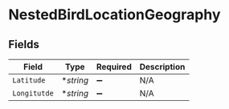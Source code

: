 # NestedBirdLocationGeography


## Fields

| Field              | Type               | Required           | Description        |
| ------------------ | ------------------ | ------------------ | ------------------ |
| `Latitude`         | **string*          | :heavy_minus_sign: | N/A                |
| `Longitutde`       | **string*          | :heavy_minus_sign: | N/A                |